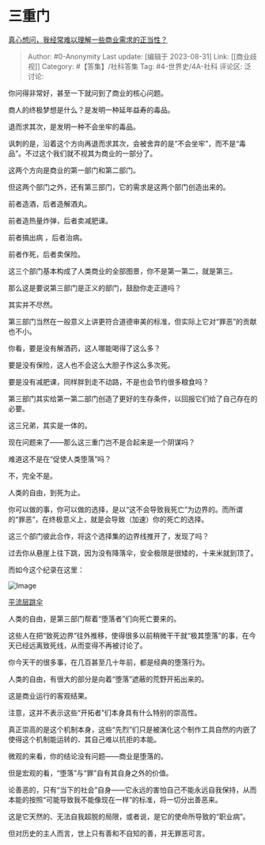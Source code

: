 # 三重门
[真心想问，我经常难以理解一些商业需求的正当性？](https://www.zhihu.com/question/569844610/answer/2787103338)

> Author: #0-Anonymity
> Last update: [编辑于 2023-08-31]
> Link: [[商业歧视]]
> Category: #【答集】/社科答集
> Tag: #4-世界史/4A-社科
> 评论区:
> 泛讨论:

你问得非常好，甚至一下就问到了商业的核心问题。

商人的终极梦想是什么？是发明一种延年益寿的毒品。

退而求其次，是发明一种不会坐牢的毒品。

讽刺的是，沿着这个方向再退而求其次，会被舍弃的是“不会坐牢”，而不是“毒品”。不过这个我们就不视其为商业的一部分了。

这两个方向是商业的第一部门和第二部门。

但这两个部门之外，还有第三部门，它的需求是这两个部门创造出来的。

前者造酒，后者造解酒丸。

前者造热量炸弹，后者卖减肥课。

前者搞出病 ，后者治病。

前者作死，后者卖保险。

这三个部门基本构成了人类商业的全部图景，你不是第一第二，就是第三。

那么这是要说第三部门是正义的部门，鼓励你走正道吗？

其实并不尽然。

第三部门当然在一般意义上讲更符合道德审美的标准，但实际上它对“罪恶”的贡献也不小。

你看，要是没有解酒药，这人哪能喝得了这么多？

要是没有保险，这人也不会这么大胆子作这么多次死。

要是没有减肥课，同样胖到走不动路，不是也会节约很多粮食吗？

第三部门其实给第一第二部门创造了更好的生存条件，以回报它们给了自己存在的必要。

这三兄弟，其实是一体的。

现在问题来了——那么这三重门岂不是合起来是一个阴谋吗？

难道这不是在“促使人类堕落”吗？

不，完全不是。

人类的自由，到死为止。

你可以做的事，你可以做的选择，是以“这不会导致我死亡”为边界的。而所谓的“罪恶”，在终极意义上，就是会导致（加速）你的死亡的选择。

这三个部门彼此合作，将这个选择集的边界线推开了，发现了吗？

过去你从悬崖上往下跳，因为没有降落伞，安全极限是很矮的，十来米就到顶了。

而如今这个纪录在这里：

![Image](https://pica.zhimg.com/50/v2-b221575d8e1452dc15168d8c09b1354a_720w.jpg?source=1940ef5c)

[平流层跳伞](https://link.zhihu.com/?target=https%3A//www.redbull.com/cn-zh/videos/mission-accomplished)

人类的自由，是第三部门帮着“堕落者”们向死亡要来的。

这些人在把“致死边界”往外推移，使得很多以前稍微干干就“极其堕落”的事，在今天已经远离致死线，从而变得不再被讨论了。

你今天干的很多事，在几百甚至几十年前，都是经典的堕落行为。

人类的自由，有很大的部分是向着“堕落”遮蔽的荒野开拓出来的。

这是商业运行的客观结果。

注意，这并不表示这些“开拓者”们本身具有什么特别的崇高性。

真正崇高的是这个机制本身，这些“先烈”们只是被演化这个制作工具自然的内嵌了使得这个机制能运转的、其自己难以抗拒的本能。

微观的来看，你的结论没有问题——商业是堕落的。

但是宏观的看，“堕落”与“罪”自有其自身之外的价值。

论善恶的，只有“当下的社会”自身——它永远的害怕自己不能永远自我保持，从而本能的按照“可能导致我不能像现在一样”的标准，将一切分出善恶来。

这是它天然的、无法自我超脱的局限，或者说，是它的使命所导致的“职业病”。

但对历史的主人而言，世上只有善和不自知的善，并无罪恶可言。